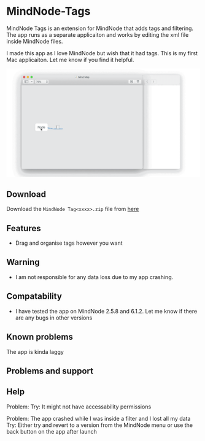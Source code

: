 # MindNode-Tags
MindNode Tags is an extension for MindNode that adds tags and filtering. The app runs as a separate applicaiton and works by editing the xml file inside MindNode files.

I made this app as I love MindNode but wish that it had tags. This is my first Mac applicaiton. Let me know if you find it helpful.

![Example Image](images/IntroGif.gif)

## Download
Download the `MindNode Tag<xxxx>.zip` file from [here](https://github.com/jonpdw/MindNode-Tags/releases/latest/)

## Features
* Drag and organise tags however you want

## Warning
* I am not responsible for any data loss due to my app crashing. 

## Compatability
* I have tested the app on MindNode 2.5.8 and 6.1.2. Let me know if there are any bugs in other versions

## Known problems
The app is kinda laggy 

## Problems and support

## Help

Problem: 
Try: It might not have accessability permissions

Problem: The app crashed while I was inside a filter and I lost all my data
Try: Either try and revert to a version from the MindNode menu or use the back button on the app after launch

